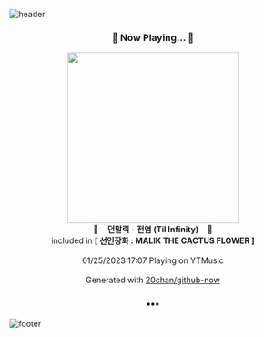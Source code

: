 ![header](https://capsule-render.vercel.app/api?type=wave&height=170&section=header&text=Hi.%20I'm%20SHIFT&fontColor=090707&fontAlignX=45&fontAlignY=65&fontSize=100)

<h3 align="center">🎵 Now Playing... 🎵</h3>
<p align="center">
  <a href="https://music.youtube.com/watch?v=bp8u_vGyUww">
    <img width="300" src="https://lh3.googleusercontent.com/YjU0RkkeiVpl8r04RGZrW8anllbXDkLiGEq8Ybs8C09uiDRx1b7nVnnQ-UkwjGq8dJNXL719QeRDSjpcZg">
  </a>
  <br>
  🎵&nbsp&nbsp&nbsp <b>던말릭 - 전염 (Til Infinity)</b> &nbsp&nbsp&nbsp🎵
  <br>
  included in <b>[ 선인장화 : MALIK THE CACTUS FLOWER ]</b>
  
  <br />
  <br />
  01/25/2023 17:07 Playing on YTMusic
  <br />
  <br />
  Generated with <a href="https://github.com/20chan/github-now">20chan/github-now</a>
</p>

<h3 align="center">•••</h3>

![footer](https://capsule-render.vercel.app/api?type=wave&height=150&section=footer)
